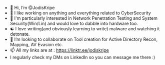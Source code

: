 - 👋 Hi, I’m @JodisKripe
- 👀 I like working on anything and everything related to CyberSecurity
- 🌱 I'm particularly interested in Network Penetration Testing and System Security(Win/Lin) and would love to dabble into hardware too.
- ☯ I love writing(and obviously learning to write) malware and watching it detonate. 
- 💞️ I’m looking to collaborate on Tool creation for Active Directory Recon, Mapping, AV Evasion etc.
- 📫 All my links are at : https://linktr.ee/jodiskripe
- I regularly check my DMs on LinkedIn so you can message me there :) 

<!---
JodisKripe/JodisKripe is a ✨ special ✨ repository because its `README.md` (this file) appears on your GitHub profile.
You can click the Preview link to take a look at your changes.
--->
